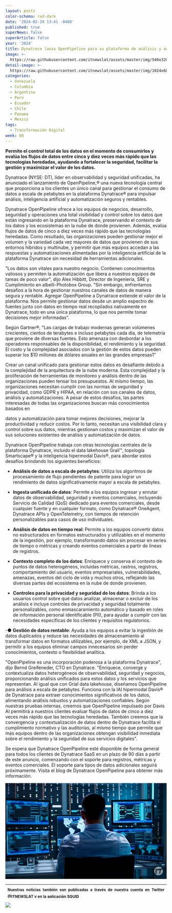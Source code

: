 ```yaml
---
layout: posts
color-schema: red-dark
date: '2024-02-19 13:41 -0400'
published: true
superNews: false
superArticle: false
year: '2024'
title: Dynatrace lanza OpenPipeline para su plataforma de análisis y automatización
image: >-
  https://raw.githubusercontent.com/itnewslat/assets/master/img/540x320/monitoreo-p.jpg
detail-image: >-
  https://raw.githubusercontent.com/itnewslat/assets/master/img/1024x680/monitoreo-g.jpg
categories:
  - Venezuela
  - Colombia
  - Argentina
  - Perú
  - Ecuador
  - Chile
  - Panama
  - Mexico
tags:
  - Transformación Digital
week: 08
---
```

**Permite el control total de los datos en el momento de consumirlos y evalúa los flujos de datos entre cinco y diez veces más rápido que las tecnologías heredadas, ayudando a fortalecer la seguridad, facilitar la gestión y maximizar el valor de los datos.**

Dynatrace (NYSE: DT), líder en observabilidad y seguridad unificadas, ha anunciado el lanzamiento de OpenPipeline,® una nueva tecnología central que proporciona a los clientes un único canal para gestionar el consumo de datos a escala de petabytes en la plataforma Dynatrace® para impulsar análisis, inteligencia artificial y automatización seguros y rentables.

Dynatrace OpenPipeline ofrece a los equipos de negocios, desarrollo, seguridad y operaciones una total visibilidad y control sobre los datos que están ingresando en la plataforma Dynatrace, preservando el contexto de los datos y los ecosistemas en la nube de donde provienen. Además, evalúa flujos de datos de cinco a diez veces más rápido que las tecnologías heredadas. Como resultado, las organizaciones pueden gestionar mejor el volumen y la variedad cada vez mayores de datos que provienen de sus entornos híbridos y multinube, y permitir que más equipos accedan a las respuestas y automatizaciones alimentadas por la inteligencia artificial de la plataforma Dynatrace sin necesidad de herramientas adicionales.

"Los datos son vitales para nuestro negocio. Contienen conocimientos valiosos y permiten la automatización que libera a nuestros equipos de tareas de poco valor", dijo Alex Hibbitt, Director de Ingeniería, SRE y Cumplimiento en albelli-Photobox Group. "Sin embargo, enfrentamos desafíos a la hora de gestionar nuestros canales de datos de manera segura y rentable. Agregar OpenPipeline a Dynatrace extiende el valor de la plataforma. Nos permite gestionar datos desde un amplio espectro de fuentes junto con datos en tiempo real recopilados nativamente en Dynatrace, todo en una única plataforma, lo que nos permite tomar decisiones mejor informadas".

Según Gartner®, "Las cargas de trabajo modernas generan volúmenes crecientes, cientos de terabytes e incluso petabytes cada día, de telemetría que proviene de diversas fuentes. Esto amenaza con desbordar a los operadores responsables de la disponibilidad, el rendimiento y la seguridad. El costo y la complejidad asociados con la gestión de estos datos pueden superar los $10 millones de dólares anuales en las grandes empresas1”

Crear un canal unificado para gestionar estos datos es desafiante debido a la complejidad de la arquitectura de la nube moderna. Esta complejidad y la proliferación de herramientas de monitoreo y análisis dentro de las organizaciones pueden tensar los presupuestos. Al mismo tiempo, las organizaciones necesitan cumplir con las normas de seguridad y privacidad, como GDPR y HIPAA, en relación con sus canales de datos, análisis y automatizaciones. A pesar de estos desafíos, las partes interesadas de todas las organizaciones buscan más conocimientos basados en

datos y automatización para tomar mejores decisiones, mejorar la productividad y reducir costos. Por lo tanto, necesitan una visibilidad clara y control sobre sus datos, mientras gestionan costos y maximizan el valor de sus soluciones existentes de análisis y automatización de datos.

Dynatrace OpenPipeline trabaja con otras tecnologías centrales de la plataforma Dynatrace, incluido el data lakehouse Grail™, topología Smartscape® y la inteligencia hipermodal Davis®, para abordar estos desafíos brindando los siguientes beneficios:

- **Análisis de datos a escala de petabytes**: Utiliza los algoritmos de procesamiento de flujo pendientes de patente para lograr un rendimiento de datos significativamente mayor a escala de petabytes.

- **Ingesta unificada de datos**: Permite a los equipos ingresar y enrutar datos de observabilidad, seguridad y eventos comerciales, incluyendo Servicio de Calidad (QoS) dedicado para eventos comerciales, desde cualquier fuente y en cualquier formato, como Dynatrace® OneAgent, Dynatrace APIs y OpenTelemetry, con tiempos de retención personalizables para casos de uso individuales.

- **Análisis de datos en tiempo real**: Permite a los equipos convertir datos no estructurados en formatos estructurados y utilizables en el momento de la ingestión, por ejemplo, transformando datos sin procesar en series de tiempo o métricas y creando eventos comerciales a partir de líneas de registros.

- **Contexto completo de los datos**: Enriquece y conserva el contexto de puntos de datos heterogéneos, incluidas métricas, rastros, registros, comportamiento del usuario, eventos empresariales, vulnerabilidades, amenazas, eventos del ciclo de vida y muchos otros, reflejando las diversas partes del ecosistema en la nube de donde provienen.

- **Controles para la privacidad y seguridad de los datos**: Brinda a los usuarios control sobre qué datos analizar, almacenar o excluir de los análisis e incluye controles de privacidad y seguridad totalmente personalizables, como enmascaramiento automático y basado en roles de información personal identificable (PII), para ayudar a cumplir con las necesidades específicas de los clientes y requisitos regulatorios.

-● **Gestión de datos rentable**: Ayuda a los equipos a evitar la ingestión de datos duplicados y reduce las necesidades de almacenamiento al transformar datos en formatos utilizables, por ejemplo, de XML a JSON, y permitir a los equipos eliminar campos innecesarios sin perder conocimientos, contexto o flexibilidad analítica.

"OpenPipeline es una incorporación poderosa a la plataforma Dynatrace", dijo Bernd Greifeneder, CTO en Dynatrace. "Enriquece, converge y contextualiza datos heterogéneos de observabilidad, seguridad y negocios, proporcionando análisis unificados para estos datos y los servicios que representan. Al igual que con Grial data lakehouse, diseñamos OpenPipeline para análisis a escala de petabytes. Funciona con la IAI hipermodal Davis® de Dynatrace para extraer conocimientos significativos de los datos, alimentando análisis robustos y automatizaciones confiables. Según nuestras pruebas internas, creemos que OpenPipeline impulsado por Davis AI permitirá a nuestros clientes evaluar flujos de datos de cinco a diez veces más rápido que las tecnologías heredadas. También creemos que la convergencia y contextualización de datos dentro de Dynatrace facilita el cumplimiento normativo y las auditorías, al mismo tiempo que permite que más equipos dentro de las organizaciones obtengan visibilidad inmediata sobre el rendimiento y la seguridad de sus servicios digitales".

Se espera que Dynatrace OpenPipeline esté disponible de forma general para todos los clientes de Dynatrace SaaS en un plazo de 90 días a partir de este anuncio, comenzando con el soporte para registros, métricas y eventos comerciales. El soporte para tipos de datos adicionales seguirá próximamente. Visita el blog de Dynatrace OpenPipeline para obtener más información.

![](https://raw.githubusercontent.com/itnewslat/assets/master/img/540x320/monitoreo-p.jpg)

<table style="height: 42px;" width="569">
<tbody>
<tr>
<td style="text-align: justify;"><sub><strong>Nuestras noticias también son publicadas a través de nuestra cuenta en Twitter <a href="https://twitter.com/itnewslat?lang=es">@ITNEWSLAT</a> y en la aplicación <a href="https://squidapp.co/en/">SQUID</a></strong></sub></td>
</tr>
</tbody>
</table>

<img src="https://tracker.metricool.com/c3po.jpg?hash=56f88a41e39ab42c063cc51676587a04"/>
